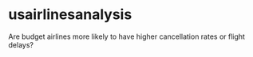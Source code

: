# usairlinesanalysis
Are budget airlines more likely to have higher cancellation rates or flight delays?
